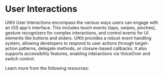 # User Interactions

UIKit User Interactions encompass the various ways users can engage with an iOS app's interface. This includes touch events (taps, swipes, pinches), gesture recognizers for complex interactions, and control events for UI elements like buttons and sliders. UIKit provides a robust event handling system, allowing developers to respond to user actions through target-action patterns, delegate methods, or closure-based callbacks. It also supports accessibility features, enabling interactions via VoiceOver and switch control.

Learn more from the following resources:

